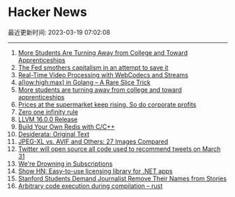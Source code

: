 # Hacker News

最近更新时间: 2023-03-19 07:02:08

--- 
1. [More Students Are Turning Away from College and Toward Apprenticeships](https://www.wsj.com/articles/more-students-are-turning-away-from-college-and-toward-apprenticeships-15f3a05d) 
2. [The Fed smothers capitalism in an attempt to save it](https://www.economist.com/finance-and-economics/2023/03/16/the-fed-smothers-capitalism-in-an-attempt-to-save-it) 
3. [Real-Time Video Processing with WebCodecs and Streams](https://webrtchacks.com/real-time-video-processing-with-webcodecs-and-streams-processing-pipelines-part-1/) 
4. [a[low:high:max] in Golang – A Rare Slice Trick](https://build-your-own.org/blog/20230316_go_full_slice/) 
5. [More students are turning away from college and toward apprenticeships](https://www.wsj.com/articles/more-students-are-turning-away-from-college-and-toward-apprenticeships-15f3a05d) 
6. [Prices at the supermarket keep rising. So do corporate profits](https://www.vox.com/money/23641875/food-grocery-inflation-prices-billionaires) 
7. [Zero one infinity rule](https://en.wikipedia.org/wiki/Zero_one_infinity_rule) 
8. [LLVM 16.0.0 Release](https://discourse.llvm.org/t/llvm-16-0-0-release/69326) 
9. [Build Your Own Redis with C&#x2f;C++](https://build-your-own.org/redis/) 
10. [Desiderata: Original Text](https://www.desiderata.com/desiderata.html) 
11. [JPEG-XL vs. AVIF and Others: 27 Images Compared](https://giannirosato.com/blog/post/image-comparison/) 
12. [Twitter will open source all code used to recommend tweets on March 31](https://nitter.bird.froth.zone/elonmusk/status/1636835209587949570#m) 
13. [We&#x27;re Drowning in Subscriptions](https://www.bloomberg.com/opinion/articles/2023-03-17/we-re-drowning-in-subscriptions-as-retailers-join-too) 
14. [Show HN: Easy-to-use licensing library for .NET apps](https://github.com/SNBSLibs/Licensing.ActivationKeys) 
15. [Stanford Students Demand Journalist Remove Their Names from Stories](https://jonathanturley.org/2023/03/18/stanford-law-students-reportedly-demand-journalist-remove-their-names-from-stories-after-targeting-other-students-by-name/) 
16. [Arbitrary code execution during compilation – rust](https://github.com/eleijonmarck/do-not-compile-this-code) 

